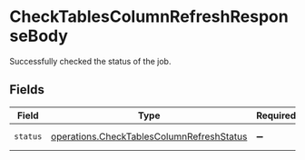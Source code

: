 # CheckTablesColumnRefreshResponseBody

Successfully checked the status of the job.


## Fields

| Field                                                                                                  | Type                                                                                                   | Required                                                                                               | Description                                                                                            | Example                                                                                                |
| ------------------------------------------------------------------------------------------------------ | ------------------------------------------------------------------------------------------------------ | ------------------------------------------------------------------------------------------------------ | ------------------------------------------------------------------------------------------------------ | ------------------------------------------------------------------------------------------------------ |
| `status`                                                                                               | [operations.CheckTablesColumnRefreshStatus](../../models/operations/checktablescolumnrefreshstatus.md) | :heavy_minus_sign:                                                                                     | Status of the job                                                                                      | processing                                                                                             |
